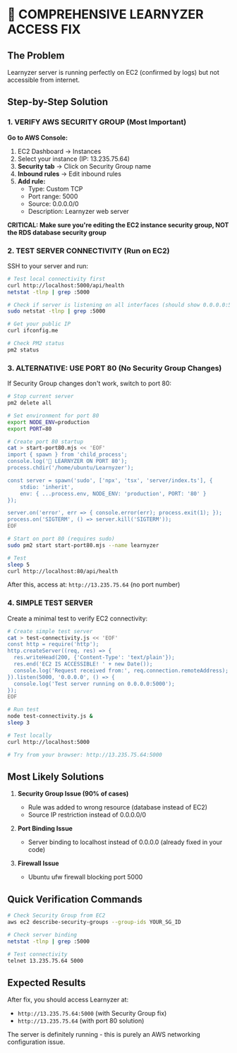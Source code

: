 # 🔧 COMPREHENSIVE LEARNYZER ACCESS FIX

## The Problem
Learnyzer server is running perfectly on EC2 (confirmed by logs) but not accessible from internet.

## Step-by-Step Solution

### 1. VERIFY AWS SECURITY GROUP (Most Important)

**Go to AWS Console:**
1. EC2 Dashboard → Instances
2. Select your instance (IP: 13.235.75.64)
3. **Security tab** → Click on Security Group name
4. **Inbound rules** → Edit inbound rules
5. **Add rule:**
   - Type: Custom TCP
   - Port range: 5000
   - Source: 0.0.0.0/0
   - Description: Learnyzer web server

**CRITICAL: Make sure you're editing the EC2 instance security group, NOT the RDS database security group**

### 2. TEST SERVER CONNECTIVITY (Run on EC2)

SSH to your server and run:

```bash
# Test local connectivity first
curl http://localhost:5000/api/health
netstat -tlnp | grep :5000

# Check if server is listening on all interfaces (should show 0.0.0.0:5000)
sudo netstat -tlnp | grep :5000

# Get your public IP
curl ifconfig.me

# Check PM2 status
pm2 status
```

### 3. ALTERNATIVE: USE PORT 80 (No Security Group Changes)

If Security Group changes don't work, switch to port 80:

```bash
# Stop current server
pm2 delete all

# Set environment for port 80
export NODE_ENV=production
export PORT=80

# Create port 80 startup
cat > start-port80.mjs << 'EOF'
import { spawn } from 'child_process';
console.log('🚀 LEARNYZER ON PORT 80');
process.chdir('/home/ubuntu/Learnyzer');

const server = spawn('sudo', ['npx', 'tsx', 'server/index.ts'], {
    stdio: 'inherit',
    env: { ...process.env, NODE_ENV: 'production', PORT: '80' }
});

server.on('error', err => { console.error(err); process.exit(1); });
process.on('SIGTERM', () => server.kill('SIGTERM'));
EOF

# Start on port 80 (requires sudo)
sudo pm2 start start-port80.mjs --name learnyzer

# Test
sleep 5
curl http://localhost:80/api/health
```

After this, access at: `http://13.235.75.64` (no port number)

### 4. SIMPLE TEST SERVER

Create a minimal test to verify EC2 connectivity:

```bash
# Create simple test server
cat > test-connectivity.js << 'EOF'
const http = require('http');
http.createServer((req, res) => {
  res.writeHead(200, {'Content-Type': 'text/plain'});
  res.end('EC2 IS ACCESSIBLE! ' + new Date());
  console.log('Request received from:', req.connection.remoteAddress);
}).listen(5000, '0.0.0.0', () => {
  console.log('Test server running on 0.0.0.0:5000');
});
EOF

# Run test
node test-connectivity.js &
sleep 3

# Test locally
curl http://localhost:5000

# Try from your browser: http://13.235.75.64:5000
```

## Most Likely Solutions

1. **Security Group Issue (90% of cases)**
   - Rule was added to wrong resource (database instead of EC2)
   - Source IP restriction instead of 0.0.0.0/0

2. **Port Binding Issue**
   - Server binding to localhost instead of 0.0.0.0 (already fixed in your code)

3. **Firewall Issue**
   - Ubuntu ufw firewall blocking port 5000

## Quick Verification Commands

```bash
# Check Security Group from EC2
aws ec2 describe-security-groups --group-ids YOUR_SG_ID

# Check server binding
netstat -tlnp | grep :5000

# Test connectivity
telnet 13.235.75.64 5000
```

## Expected Results

After fix, you should access Learnyzer at:
- `http://13.235.75.64:5000` (with Security Group fix)
- `http://13.235.75.64` (with port 80 solution)

The server is definitely running - this is purely an AWS networking configuration issue.